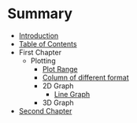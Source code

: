 # Summary

* [Introduction](README.md)
* [Table of Contents](table-of-contents.md)
* First Chapter
  * Plotting
    * [Plot Range](chapter1/page1/page11.md)
    * [Column of different format](chapter1/page1/column-of-different-format.md)
    * 2D Graph
      * [Line Graph](chapter1/page1/2d-graph/line-graph.md)
    * 3D Graph
* [Second Chapter](second-chapter.md)




